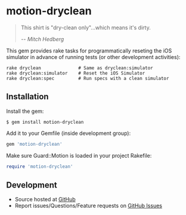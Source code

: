 # motion-dryclean

> This shirt is "dry-clean only"...which means it's dirty.
>
> -- <cite>Mitch Hedberg</cite>

This gem provides rake tasks for programmatically reseting the iOS simulator in advance of running tests (or other development activities):

```
rake dryclean              # Same as dryclean:simulator
rake dryclean:simulator    # Reset the iOS Simulator
rake dryclean:spec         # Run specs with a clean simulator

```

## Installation

Install the gem:

```
$ gem install motion-dryclean
```

Add it to your Gemfile (inside development group):

```ruby
gem 'motion-dryclean'
```

Make sure Guard::Motion is loaded in your project Rakefile:

```ruby
require 'motion-dryclean'
```


## Development

* Source hosted at [GitHub](https://github.com/bensheldon/guard-dryclean)
* Report issues/Questions/Feature requests on [GitHub Issues](https://github.com/bensheldon/guard-dryclean/issues)

